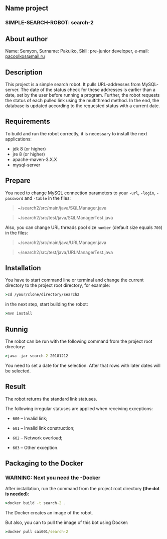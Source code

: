 ## Name project
### <b>SIMPLE-SEARCH-ROBOT: search-2</b>
## About author
Name: Semyon, Surname: Pakulko, Skill: pre-junior developer, e-mail: pacoolkos@mail.ru
## Description
This project is a simple search robot. It pulls URL-addresses from MySQL-server.
The date of the status check for these addresses is earlier than a date, set by the user before running a program.
Further, the robot requests the status of each pulled link using the multithread method.
In the end, the database is updated according to the requested status with a current date.
## Requirements
To build and run the robot correctly, it is necessary to install the next applications:
- jdk 8 (or higher)
- jre 8 (or higher)
- apache-maven-3.X.X
- mysql-server
## Prepare
You need to change MySQL connection parameters to your `-url`, `-login`, `-password` and `-table` in the files:

>~/search2/src/main/java/SQLManager.java

>~/search2/src/test/java/SQLManagerTest.java

Also, you can change URL threads pool size `number` (default size equals `700`) in the files:

>~/search2/src/main/java/URLManager.java

>~/search2/src/test/java/URLManagerTest.java

## Installation

You have to start command line or terminal
and change the current directory to the project root directory, for example:
```cmd
>cd /your/clone/directory/search2
```
in the next step, start building the robot:
```cmd
>mvn install
```
## Runnig

The robot can be run with the following command from the project root directory:
```cmd
>java -jar search-2 20181212
```
You need to set a date for the selection. After that rows with later dates will be selected.

## Result

The robot returns the standard link statuses.

The following irregular statuses are applied when receiving exceptions:

- `600` – Invalid link;

- `601` – Invalid link construction;

- `602` – Network overload;

- `603` – Other exception.

## Packaging to the Docker

### WARNING: Next you need the -Docker

After installation, run the command from the project root directory <b>(the dot is needed)</b>:
```cmd
>docker build -t search-2 .
```

The Docker creates an image of the robot.

But also, you can to pull the image of this bot using Docker:
```cmd
>docker pull cai001/search-2
```
